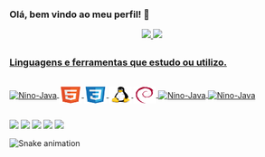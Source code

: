 ### Olá, bem vindo ao meu perfil! 👋              

<!--Github Stats-->
<div align="center">
  <a href="https://github.com/nixcodedev">
  <img height="140em" src="https://github-readme-stats.vercel.app/api?username=nixcodedev&show_icons=true&theme=chartreuse-dark&include_all_commits=true&count_private=true"/>
  <img height="140em" src="https://github-readme-stats.vercel.app/api/top-langs/?username=nixcodedev&layout=compact&langs_count=7&theme=chartreuse-dark"/>
</div>

##
### Linguagens e ferramentas que estudo ou utilizo.  
  
<!-- Devicons -->  
<div style="display: inline_block"><br>
  <img align="center" alt="Nino-Java" height="30" width="40" src="https://cdn.jsdelivr.net/gh/devicons/devicon/icons/java/java-original-wordmark.svg">
  <img align="center" alt="Nino-HTML" height="30" width="40" src="https://raw.githubusercontent.com/devicons/devicon/master/icons/html5/html5-original.svg">
  <img align="center" alt="Nino-CSS" height="30" width="40" src="https://raw.githubusercontent.com/devicons/devicon/master/icons/css3/css3-original.svg">
  <img align="center" alt="Nino-CSS" height="30" width="40" src="https://raw.githubusercontent.com/devicons/devicon/master/icons/linux/linux-original.svg">
  <img align="center" alt="Nino-CSS" height="30" width="40" src="https://raw.githubusercontent.com/devicons/devicon/master/icons/debian/debian-original.svg">
    <img align="center" alt="Nino-Java" height="30" width="32" src="https://static-00.iconduck.com/assets.00/eclipse-icon-512x479-6ivkqawb.png">
  <img align="center" alt="Nino-Java" height="30" width="40" src="https://cdn.jsdelivr.net/gh/devicons/devicon/icons/vscode/vscode-original-wordmark.svg">

     
</div>

##

<!-- Redes socias -->
<div>
  <a href="https://br.linkedin.com/in/nixon-sena-698b91141" target="_blank"><img src="https://img.shields.io/badge/-LinkedIn-%230077B5?style=for-the-badge&logo=linkedin&logoColor=white" target="_blank"></a> 
  <a href="https://www.youtube.com/@nixcodedev" target="_blank"><img src="https://img.shields.io/badge/YouTube-FF0000?style=for-the-badge&logo=youtube&logoColor=white" target="_blank"></a>
   <a href="https://instagram.com/nixcodedev" target="_blank"><img src="https://img.shields.io/badge/-Instagram-%23E4405F?style=for-the-badge&logo=instagram&logoColor=white" target="_blank"></a>
  <a href = "mailto:nixon.codedev@gmail.com"><img src="https://img.shields.io/badge/-Gmail-%23333?style=for-the-badge&logo=gmail&logoColor=white" target="_blank"></a>
  <a href="https://www.twitch.tv/senatech" target="_blank"><img src="https://img.shields.io/badge/Twitch-9146FF?style=for-the-badge&logo=twitch&logoColor=white" target="_blank"></a>
     
</div>
  
<div> 
   
  ![Snake animation](https://github.com/nixcodedev/nixcodedev/blob/output/github-contribution-grid-snake.svg)
 
</div>


